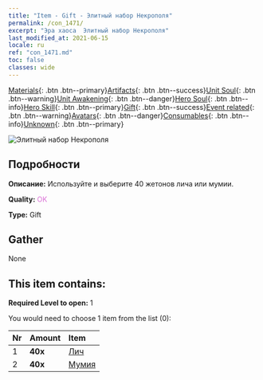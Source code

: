 ```yaml
---
title: "Item - Gift - Элитный набор Некрополя"
permalink: /con_1471/
excerpt: "Эра хаоса  Элитный набор Некрополя"
last_modified_at: 2021-06-15
locale: ru
ref: "con_1471.md"
toc: false
classes: wide
---
```

 [Materials](/ItemsRU/){: .btn .btn--primary}[Artifacts](/ItemsRU/Artifacts/){: .btn .btn--success}[Unit Soul](/ItemsRU/UnitSoul/){: .btn .btn--warning}[Unit Awakening](/ItemsRU/UnitAwakening/){: .btn .btn--danger}[Hero Soul](/ItemsRU/HeroSoul/){: .btn .btn--info}[Hero Skill](/ItemsRU/HeroSkill/){: .btn .btn--primary}[Gift](/ItemsRU/Gift/){: .btn .btn--success}[Event related](/ItemsRU/Events/){: .btn .btn--warning}[Avatars](/ItemsRU/Avatars/){: .btn .btn--danger}[Consumables](/ItemsRU/Consumables/){: .btn .btn--info}[Unknown](/ItemsRU/Unknown/){: .btn .btn--primary}

 ![Элитный набор Некрополя](/images/t/i_907066.png)

## Подробности
 **Описание:** Используйте и выберите 40 жетонов лича или мумии.

 **Quality:** <span style="color: #DA70D6">OK</span>

 **Type:** Gift

## Gather

  None

## This item contains:

 **Required Level to open:** 1

 You would need to choose 1 item from the list (0):

  | Nr | Amount |     Item    |
  |:---|:-------|:------------|
  | 1 |  **40x** | [Лич](/ItemsRU/unt_212/) |  | 
  | 2 |  **40x** | [Мумия](/ItemsRU/unt_215/) |  | 
